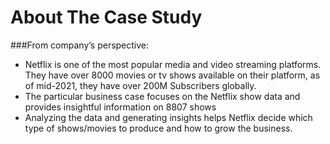# About The Case Study

###From company’s perspective:
* Netflix is one of the most popular media and video streaming platforms. They
have over 8000 movies or tv shows available on their platform, as of mid-2021,
they have over 200M Subscribers globally.
* The particular business case focuses on the Netflix show data and provides
insightful information on 8807 shows
* Analyzing the data and generating insights helps Netflix decide which type of
shows/movies to produce and how to grow the business.
